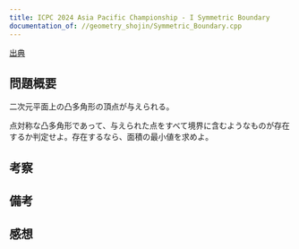 ```yaml
---
title: ICPC 2024 Asia Pacific Championship - I Symmetric Boundary
documentation_of: //geometry_shojin/Symmetric_Boundary.cpp
---
```


[出典](https://codeforces.com/contest/1938/problem/I)

## 問題概要

二次元平面上の凸多角形の頂点が与えられる。

点対称な凸多角形であって、与えられた点をすべて境界に含むようなものが存在するか判定せよ。存在するなら、面積の最小値を求めよ。

## 考察

## 備考

## 感想